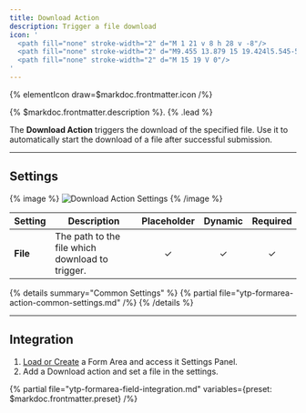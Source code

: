 ```yaml
---
title: Download Action
description: Trigger a file download
icon: '
  <path fill="none" stroke-width="2" d="M 1 21 v 8 h 28 v -8"/>
  <path fill="none" stroke-width="2" d="M9.455 13.879 15 19.424l5.545-5.545"/>
  <path fill="none" stroke-width="2" d="M 15 19 V 0"/>
'
---
```


{% elementIcon draw=$markdoc.frontmatter.icon /%}

{% $markdoc.frontmatter.description %}. {% .lead %}

The **Download Action** triggers the download of the specified file. Use it to automatically start the download of a file after successful submission.

---

## Settings

{% image %}
![Download Action Settings](/assets/ytp/forms/action-download-settings.webp)
{% /image %}

| Setting | Description | Placeholder | Dynamic | Required |
| ------- | ----------- | :---------: | :-----: | :------: |
| **File** | The path to the file which download to trigger. | &#x2713; | &#x2713; | &#x2713; |

{% details summary="Common Settings" %}
    {% partial file="ytp-formarea-action-common-settings.md" /%}
{% /details %}

---

## Integration

1. [Load or Create](../integration) a Form Area and access it Settings Panel.
1. Add a Download action and set a file in the settings.

{% partial file="ytp-formarea-field-integration.md" variables={preset: $markdoc.frontmatter.preset} /%}
